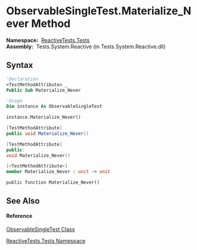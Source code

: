 # ObservableSingleTest.Materialize\_Never Method

**Namespace:**  [ReactiveTests.Tests](ReactiveTests.Tests\ReactiveTests.Tests.md)  
**Assembly:**  Tests.System.Reactive (in Tests.System.Reactive.dll)

## Syntax

```vb
'Declaration
<TestMethodAttribute> _
Public Sub Materialize_Never
```

```vb
'Usage
Dim instance As ObservableSingleTest

instance.Materialize_Never()
```

```csharp
[TestMethodAttribute]
public void Materialize_Never()
```

```c++
[TestMethodAttribute]
public:
void Materialize_Never()
```

```fsharp
[<TestMethodAttribute>]
member Materialize_Never : unit -> unit 
```

```jscript
public function Materialize_Never()
```

## See Also

#### Reference

[ObservableSingleTest Class](ObservableSingleTest\ObservableSingleTest.md)

[ReactiveTests.Tests Namespace](ReactiveTests.Tests\ReactiveTests.Tests.md)




